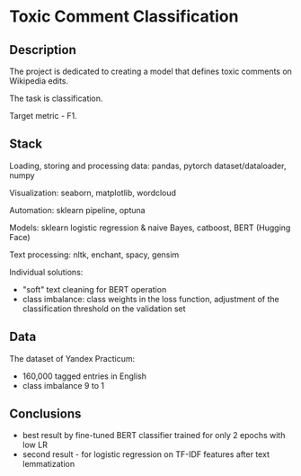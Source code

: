 # Toxic Comment Classification

## Description

The project is dedicated to creating a model that defines toxic comments on Wikipedia edits.

The task is classification.

Target metric - F1.

## Stack

Loading, storing and processing data: pandas, pytorch dataset/dataloader, numpy

Visualization: seaborn, matplotlib, wordcloud

Automation: sklearn pipeline, optuna

Models: sklearn logistic regression & naive Bayes, catboost, BERT (Hugging Face)

Text processing: nltk, enchant, spacy, gensim

Individual solutions:

- "soft" text cleaning for BERT operation
- class imbalance: class weights in the loss function, adjustment of the classification threshold on the validation set

## Data

The dataset of Yandex Practicum:

- 160,000 tagged entries in English
- class imbalance 9 to 1

## Conclusions

- best result by fine-tuned BERT classifier trained for only 2 epochs with low LR
- second result - for logistic regression on TF-IDF features after text lemmatization